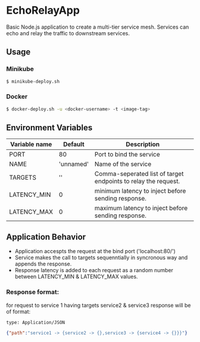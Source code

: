 # EchoRelayApp
Basic Node.js application to create a multi-tier service mesh. Services can echo and relay the traffic to downstream services. 

## Usage
### Minikube
```sh
$ minikube-deploy.sh
```

### Docker
```sh
$ docker-deploy.sh -u <docker-username> -t <image-tag>
```

## Environment Variables
| Variable name | Default | Description
|---|---|---
| PORT | 80 | Port to bind the service
| NAME | 'unnamed' | Name of the service 
| TARGETS |  '' |  Comma-seperated list of target endpoints to relay the request. 
| LATENCY_MIN | 0 | minimum latency to inject before sending response.
| LATENCY_MAX | 0 | maximum latency to inject before sending response.


## Application Behavior
- Application accespts the request at the bind port ('localhost:80/')
- Service makes the call to targets sequenntially in syncronous way and appends the response. 
- Response latency is added to each request as a random number between LATENCY_MIN & LATENCY_MAX values. 

### Response format: 
for request to service 1 having targets service2 & service3 response will be of format:

`type: Application/JSON`
```json
{"path":"service1 -> {service2 -> {},service3 -> {service4 -> {}}}"}
```
